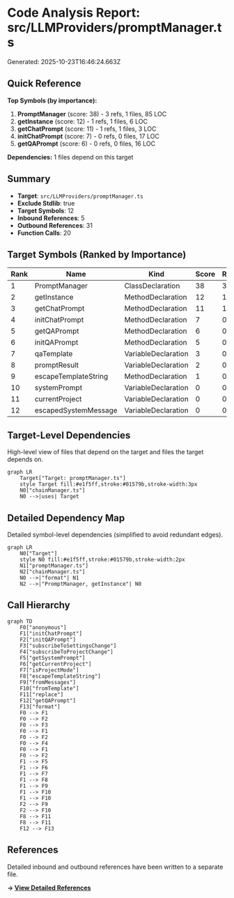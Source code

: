 # Code Analysis Report: src/LLMProviders/promptManager.ts

Generated: 2025-10-23T16:46:24.663Z

## Quick Reference

**Top Symbols (by importance):**

1. **PromptManager** (score: 38) - 3 refs, 1 files, 85 LOC
2. **getInstance** (score: 12) - 1 refs, 1 files, 6 LOC
3. **getChatPrompt** (score: 11) - 1 refs, 1 files, 3 LOC
4. **initChatPrompt** (score: 7) - 0 refs, 0 files, 17 LOC
5. **getQAPrompt** (score: 6) - 0 refs, 0 files, 16 LOC

**Dependencies:** 1 files depend on this target

## Summary

- **Target**: `src/LLMProviders/promptManager.ts`
- **Exclude Stdlib**: true
- **Target Symbols**: 12
- **Inbound References**: 5
- **Outbound References**: 31
- **Function Calls**: 20

## Target Symbols (Ranked by Importance)

| Rank | Name                 | Kind                | Score | Refs | Files | LOC | Locations                            |
| ---- | -------------------- | ------------------- | ----- | ---- | ----- | --- | ------------------------------------ |
| 1    | PromptManager        | ClassDeclaration    | 38    | 3    | 1     | 85  | src/LLMProviders/promptManager.ts:10 |
| 2    | getInstance          | MethodDeclaration   | 12    | 1    | 1     | 6   | src/LLMProviders/promptManager.ts:30 |
| 3    | getChatPrompt        | MethodDeclaration   | 11    | 1    | 1     | 3   | src/LLMProviders/promptManager.ts:74 |
| 4    | initChatPrompt       | MethodDeclaration   | 7     | 0    | 0     | 17  | src/LLMProviders/promptManager.ts:37 |
| 5    | getQAPrompt          | MethodDeclaration   | 6     | 0    | 0     | 16  | src/LLMProviders/promptManager.ts:78 |
| 6    | initQAPrompt         | MethodDeclaration   | 5     | 0    | 0     | 13  | src/LLMProviders/promptManager.ts:55 |
| 7    | qaTemplate           | VariableDeclaration | 3     | 0    | 0     | 7   | src/LLMProviders/promptManager.ts:56 |
| 8    | promptResult         | VariableDeclaration | 2     | 0    | 0     | 5   | src/LLMProviders/promptManager.ts:87 |
| 9    | escapeTemplateString | MethodDeclaration   | 1     | 0    | 0     | 3   | src/LLMProviders/promptManager.ts:70 |
| 10   | systemPrompt         | VariableDeclaration | 0     | 0    | 0     | 1   | src/LLMProviders/promptManager.ts:38 |
| 11   | currentProject       | VariableDeclaration | 0     | 0    | 0     | 1   | src/LLMProviders/promptManager.ts:40 |
| 12   | escapedSystemMessage | VariableDeclaration | 0     | 0    | 0     | 1   | src/LLMProviders/promptManager.ts:46 |

## Target-Level Dependencies

High-level view of files that depend on the target and files the target depends on.

```mermaid
graph LR
    Target["Target: promptManager.ts"]
    style Target fill:#e1f5ff,stroke:#01579b,stroke-width:3px
    N0["chainManager.ts"]
    N0 -->|uses| Target
```

## Detailed Dependency Map

Detailed symbol-level dependencies (simplified to avoid redundant edges).

```mermaid
graph LR
    N0["Target"]
    style N0 fill:#e1f5ff,stroke:#01579b,stroke-width:2px
    N1["promptManager.ts"]
    N2["chainManager.ts"]
    N0 -->|"format"| N1
    N2 -->|"PromptManager, getInstance"| N0
```

## Call Hierarchy

```mermaid
graph TD
    F0["anonymous"]
    F1["initChatPrompt"]
    F2["initQAPrompt"]
    F3["subscribeToSettingsChange"]
    F4["subscribeToProjectChange"]
    F5["getSystemPrompt"]
    F6["getCurrentProject"]
    F7["isProjectMode"]
    F8["escapeTemplateString"]
    F9["fromMessages"]
    F10["fromTemplate"]
    F11["replace"]
    F12["getQAPrompt"]
    F13["format"]
    F0 --> F1
    F0 --> F2
    F0 --> F3
    F0 --> F1
    F0 --> F2
    F0 --> F4
    F0 --> F1
    F0 --> F2
    F1 --> F5
    F1 --> F6
    F1 --> F7
    F1 --> F8
    F1 --> F9
    F1 --> F10
    F1 --> F10
    F2 --> F9
    F2 --> F10
    F8 --> F11
    F8 --> F11
    F12 --> F13
```

## References

Detailed inbound and outbound references have been written to a separate file.

**→ [View Detailed References](prompt-promptManager-references.md)**
